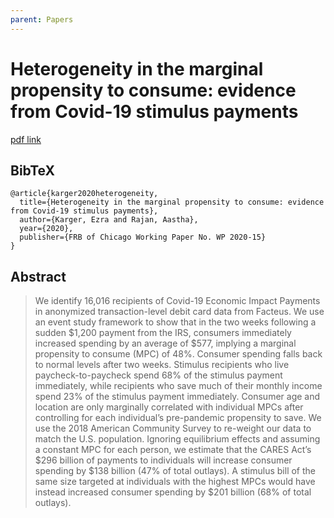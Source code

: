 ```yaml
---
parent: Papers
---
```


# Heterogeneity in the marginal propensity to consume: evidence from Covid-19 stimulus payments

[pdf link](https://www.econstor.eu/bitstream/10419/230393/1/1700287443.pdf)

## BibTeX
```
@article{karger2020heterogeneity,
  title={Heterogeneity in the marginal propensity to consume: evidence from Covid-19 stimulus payments},
  author={Karger, Ezra and Rajan, Aastha},
  year={2020},
  publisher={FRB of Chicago Working Paper No. WP 2020-15}
}
```

## Abstract

> We identify 16,016 recipients of Covid-19 Economic Impact Payments in anonymized transaction-level
debit card data from Facteus. We use an event study framework to show that in the two weeks following a
sudden $1,200 payment from the IRS, consumers immediately increased spending by an average of $577,
implying a marginal propensity to consume (MPC) of 48%. Consumer spending falls back to normal levels
after two weeks. Stimulus recipients who live paycheck-to-paycheck spend 68% of the stimulus payment
immediately, while recipients who save much of their monthly income spend 23% of the stimulus payment
immediately. Consumer age and location are only marginally correlated with individual MPCs after controlling for each individual’s pre-pandemic propensity to save. We use the 2018 American Community Survey
to re-weight our data to match the U.S. population. Ignoring equilibrium effects and assuming a constant
MPC for each person, we estimate that the CARES Act’s $296 billion of payments to individuals will increase consumer spending by $138 billion (47% of total outlays). A stimulus bill of the same size targeted at
individuals with the highest MPCs would have instead increased consumer spending by $201 billion (68%
of total outlays).


